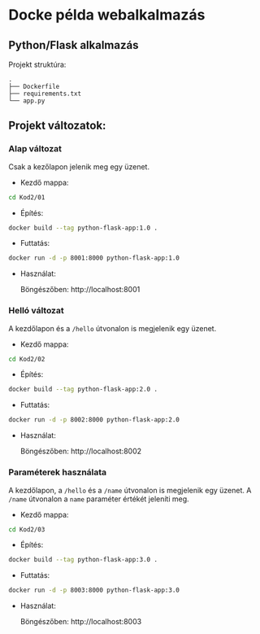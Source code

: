 # Docke példa webalkalmazás

## Python/Flask alkalmazás

Projekt struktúra:

```
.
├── Dockerfile
├── requirements.txt
└── app.py
```

## Projekt változatok:

### Alap változat

Csak a kezőlapon jelenik meg egy üzenet.

- Kezdő mappa:

```bash
cd Kod2/01
```

- Építés:

```bash
docker build --tag python-flask-app:1.0 .
```

- Futtatás:

```bash
docker run -d -p 8001:8000 python-flask-app:1.0
```

- Használat:

  Böngészőben: http://localhost:8001

### Helló változat

A kezdőlapon és a `/hello` útvonalon is megjelenik egy üzenet.

- Kezdő mappa:

```bash
cd Kod2/02
```

- Építés:

```bash
docker build --tag python-flask-app:2.0 .
```

- Futtatás:

```bash
docker run -d -p 8002:8000 python-flask-app:2.0
```

- Használat:

  Böngészőben: http://localhost:8002

### Paraméterek használata

A kezdőlapon, a `/hello` és a `/name` útvonalon is megjelenik egy üzenet. A `/name` útvonalon a `name` paraméter értékét jeleníti meg.

- Kezdő mappa:

```bash
cd Kod2/03
```

- Építés:

```bash
docker build --tag python-flask-app:3.0 .
```

- Futtatás:

```bash
docker run -d -p 8003:8000 python-flask-app:3.0
```

- Használat:

  Böngészőben: http://localhost:8003
